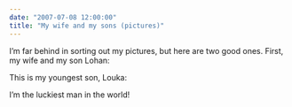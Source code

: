 ```yaml
---
date: "2007-07-08 12:00:00"
title: "My wife and my sons (pictures)"
---
```




I&rsquo;m far behind in sorting out my pictures, but here are two good ones. First, my wife and my son Lohan:

This is my youngest son, Louka:

I&rsquo;m the luckiest man in the world!

